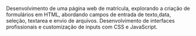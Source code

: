 Desenvolvimento de uma página web de matrícula, explorando a criação de formulários em HTML, abordando campos de entrada de texto,data, seleção, textarea e envio de arquivos.
Desenvolvimento de interfaces profissionais e customização de inputs com CSS e JavaScript.
